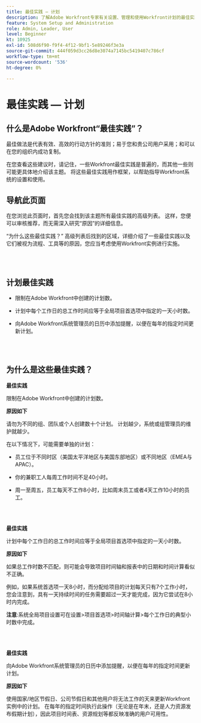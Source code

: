 ```yaml
---
title: 最佳实践 — 计划
description: 了解Adobe Workfront专家有关设置、管理和使用Workfront计划的最佳实践建议。
feature: System Setup and Administration
role: Admin, Leader, User
level: Beginner
kt: 10925
exl-id: 508d6f90-f9f4-4f12-9bf1-5e89246f3e3a
source-git-commit: 444f059d3cc26d8e3074a7145bc5419407c786cf
workflow-type: tm+mt
source-wordcount: '536'
ht-degree: 0%

---
```


# 最佳实践 — 计划

## 什么是Adobe Workfront“最佳实践”？

最佳做法是代表有效、高效的行动方针的准则；易于您和贵公司用户采用；和可以在您的组织内成功复制。

在您查看这些建议时，请记住，一些Workfront最佳实践是普遍的，而其他一些则可能更具体地介绍该主题。 将这些最佳实践用作框架，以帮助指导Workfront系统的设置和使用。

## 导航此页面

在您浏览此页面时，首先您会找到该主题所有最佳实践的高级列表。 这样，您便可以审核推荐，而无需深入研究“原因”的详细信息。

“为什么这些最佳实践？” 高级列表后找到的区域，详细介绍了一些最佳实践以及它们被视为流程、工具等的原因，您应当考虑使用Workfront实例进行实施。

</br>
</br>

## 计划最佳实践

* 限制在Adobe Workfront中创建的计划数。

* 计划中每个工作日的总工作时间应等于全局项目首选项中指定的一天小时数。

* 向Adobe Workfront系统管理员的日历中添加提醒，以便在每年的指定时间更新计划。

</br>
</br>

## 为什么是这些最佳实践？

**最佳实践**

限制在Adobe Workfront中创建的计划数。



**原因如下**

请勿为不同的组、团队或个人创建数十个计划。 计划越少，系统或组管理员的维护就越少。



在以下情况下，可能需要单独的计划：

* 员工位于不同时区（美国太平洋地区与美国东部地区）或不同地区（EMEA与APAC）。

* 你的兼职工人每周工作时间不足40小时。

* 周一至周五，员工每天不工作8小时，比如周末员工或者4天工作10小时的员工。

</br>
</br>

**最佳实践**

计划中每个工作日的总工作时间应等于全局项目首选项中指定的一天小时数。



**原因如下**

如果总工作时数不匹配，则可能会导致项目时间轴和报表中的日期和时间计算看似不正确。

例如，如果系统首选项一天8小时，而分配给项目的计划每天只有7个工作小时，您会注意到，具有一天持续时间的任务需要超过一天才能完成，因为它尝试在8小时内完成。

**注意**:系统全局项目设置可在设置>项目首选项>时间轴计算>每个工作日的典型小时数中完成。

</br>
</br>


**最佳实践**

向Adobe Workfront系统管理员的日历中添加提醒，以便在每年的指定时间更新计划。

**原因如下**

使用国家/地区节假日、公司节假日和其他用户将无法工作的天来更新Workfront实例中的计划。 在每年的指定时间执行此操作（无论是在年末，还是人力资源发布假期计划），因此项目时间表、资源规划等都反映准确的用户可用性。
